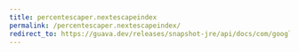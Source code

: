 ```yaml
---
title: percentescaper.nextescapeindex
permalink: /percentescaper.nextescapeindex/
redirect_to: https://guava.dev/releases/snapshot-jre/api/docs/com/google/common/net/PercentEscaper.html#nextEscapeIndex-java.lang.CharSequence-int-int-
---
```

